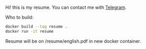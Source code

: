 Hi! this is my resume. You can contact me with [Telegram](https://t.me/o442a4o3).

Who to build:

```bash
docker build --tag resume .
docker run -it resume
```

Resume will be on /resume/english.pdf in new docker container.
